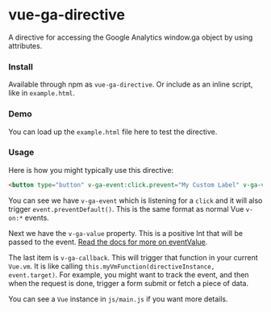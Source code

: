 # vue-ga-directive

A directive for accessing the Google Analytics window.ga object by using attributes.

### Install

Available through npm as `vue-ga-directive`. Or include as an inline script, like in `example.html`.

### Demo

You can load up the `example.html` file here to test the directive.

### Usage

Here is how you might typically use this directive:

```html
<button type="button" v-ga-event:click.prevent="My Custom Label" v-ga-value="99" v-ga-callback="myVmFunction">Fire Click Event</button>
```

You can see we have `v-ga-event` which is listening for a `click` and it will also trigger `event.preventDefault()`. This is the same format as normal Vue `v-on:*` events.

Next we have the `v-ga-value` property. This is a positive Int that will be passed to the event. [Read the docs for more on eventValue](https://developers.google.com/analytics/devguides/collection/analyticsjs/field-reference#eventValue).

The last item is `v-ga-callback`. This will trigger that function in your current `Vue.vm`. It is like calling `this.myVmFunction(directiveInstance, event.target)`. For example, you might want to track the event, and then when the request is done, trigger a form submit or fetch a piece of data.

You can see a `Vue` instance in `js/main.js` if you want more details.